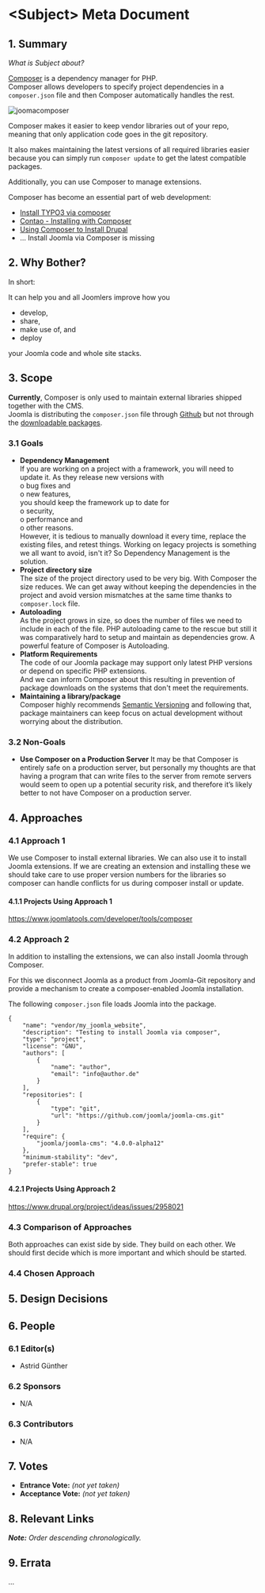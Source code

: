 # \<Subject> Meta Document

## 1. Summary

_What is Subject about?_

[Composer](https://getcomposer.org/) is a dependency manager for PHP.  
Composer allows developers to specify project dependencies in a 
`composer.json` file and then Composer automatically handles the rest.  

![joomacomposer](https://user-images.githubusercontent.com/9974686/73594821-2de60a80-4512-11ea-8e97-91e28b66ba12.png)

Composer makes it easier to keep vendor libraries out of your repo, 
meaning that only application code goes in the git repository.  

It also makes maintaining the latest versions of all required libraries 
easier because you can simply run `composer update` to get the latest 
compatible packages.  

Additionally, you can use Composer to manage extensions.  

Composer has become an essential part of web development:
- [Install TYPO3 via composer](https://docs.typo3.org/m/typo3/guide-installation/master/en-us/QuickInstall/Composer/Index.html)  
- [Contao - Installing with Composer](https://docs.contao.org/books/manual/current/en/01-installation/installing-contao.html#installing-with-composer)
- [Using Composer to Install Drupal](https://www.drupal.org/docs/develop/using-composer/using-composer-to-install-drupal-and-manage-dependencies)
- ... Install Joomla via Composer is missing 


## 2. Why Bother?

In short:  

It can help you and all Joomlers improve how you  

- develop, 
- share, 
- make use of, 
and 
- deploy  

your Joomla code and whole site stacks.  

## 3. Scope

**Currently**, Composer is only used to maintain external libraries shipped together with the CMS.  
Joomla is distributing the `composer.json` file 
through [Github](https://github.com/joomla/joomla-cms) but not through 
the [downloadable packages](https://downloads.joomla.org/). 

### 3.1 Goals

- **Dependency Management**  
If you are working on a project with a framework, you will need 
to update it. As they release new versions with  
o bug fixes and  
o new features,  
you should keep the framework up to date for  
o security,  
o performance and  
o other reasons.  
However, it is tedious to manually download it every time, 
replace the existing files, and retest things. 
Working on legacy projects is something we all want to avoid, isn't it? 
So Dependency Management is the solution.
- **Project directory size**  
The size of the project directory used to be very big. With Composer the 
size reduces. We can get away without keeping the dependencies in 
the project and avoid version mismatches at the same time 
thanks to `composer.lock` file.
- **Autoloading**  
As the project grows in size, so does the number of files we need to include 
in each of the file. PHP autoloading came to the rescue but still it 
was comparatively hard to setup and maintain as dependencies grow. 
A powerful feature of Composer is Autoloading.
- **Platform Requirements**  
The code of our  Joomla package may support only latest PHP versions 
or depend on specific PHP extensions.    
And we can inform Composer about this resulting in prevention 
of package downloads on the systems that don't meet the requirements.
- **Maintaining a library/package**  
Composer highly recommends [Semantic Versioning](https://semver.org/spec/v2.0.0.html) and following that, 
package maintainers can keep focus on actual development without 
worrying about the distribution.

### 3.2 Non-Goals

- **Use Composer on a Production Server** 
 It may be that Composer is entirely safe on a production server, 
but personally my thoughts are that having a program that can write files to 
the server from remote servers would seem to open up a potential security risk, 
and therefore it’s likely better to not have Composer on a production server.

## 4. Approaches

### 4.1 Approach 1

We use Composer to install external libraries. 
We can also use it to install Joomla extensions. 
If we are creating an extension and installing these 
we should take care to use proper version numbers for the libraries so composer 
can handle conflicts for us during composer install or update.


#### 4.1.1 Projects Using Approach 1

https://www.joomlatools.com/developer/tools/composer

### 4.2 Approach 2

In addition to installing the extensions, we can also install Joomla through Composer.

For this we disconnect Joomla as a product from Joomla-Git repository and provide a 
mechanism to create a composer-enabled Joomla installation.

The following `composer.json` file loads Joomla into the package.

```
{
	"name": "vendor/my_joomla_website",
	"description": "Testing to install Joomla via composer",
	"type": "project",
	"license": "GNU",
	"authors": [
		{
			"name": "author",
			"email": "info@author.de"
		}
	],
	"repositories": [
		{
			"type": "git",
			"url": "https://github.com/joomla/joomla-cms.git"
		}
	],
	"require": {
		"joomla/joomla-cms": "4.0.0-alpha12"
	},
	"minimum-stability": "dev",
	"prefer-stable": true
}
```

#### 4.2.1 Projects Using Approach 2

https://www.drupal.org/project/ideas/issues/2958021

### 4.3 Comparison of Approaches

Both approaches can exist side by side. They build on each other. 
We should first decide which is more important and which should be started.

### 4.4 Chosen Approach

## 5. Design Decisions

## 6. People

### 6.1 Editor(s)

* Astrid Günther

### 6.2 Sponsors

* N/A

### 6.3 Contributors

* N/A

## 7. Votes

* **Entrance Vote:** _(not yet taken)_
* **Acceptance Vote:** _(not yet taken)_

## 8. Relevant Links

_**Note:** Order descending chronologically._

## 9. Errata

...
